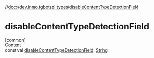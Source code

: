 //[docs](../../index.md)/[dev.inmo.tgbotapi.types](index.md)/[disableContentTypeDetectionField](disable-content-type-detection-field.md)



# disableContentTypeDetectionField  
[common]  
Content  
const val [disableContentTypeDetectionField](disable-content-type-detection-field.md): [String](https://kotlinlang.org/api/latest/jvm/stdlib/kotlin/-string/index.html)  



